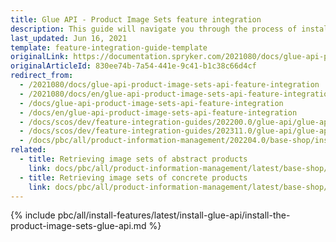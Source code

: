 ```yaml
---
title: Glue API - Product Image Sets feature integration
description: This guide will navigate you through the process of installing and configuring the Product Image Sets API feature in Spryker OS.
last_updated: Jun 16, 2021
template: feature-integration-guide-template
originalLink: https://documentation.spryker.com/2021080/docs/glue-api-product-image-sets-api-feature-integration
originalArticleId: 830ee74b-7a54-441e-9c41-b1c38c66d4cf
redirect_from:
  - /2021080/docs/glue-api-product-image-sets-api-feature-integration
  - /2021080/docs/en/glue-api-product-image-sets-api-feature-integration
  - /docs/glue-api-product-image-sets-api-feature-integration
  - /docs/en/glue-api-product-image-sets-api-feature-integration
  - /docs/scos/dev/feature-integration-guides/202200.0/glue-api/glue-api-product-image-sets-feature-integration.html
  - /docs/scos/dev/feature-integration-guides/202311.0/glue-api/glue-api-product-image-sets-feature-integration.html
  - /docs/pbc/all/product-information-management/202204.0/base-shop/install-and-upgrade/install-glue-api/install-the-product-image-sets-glue-api.html
related:
  - title: Retrieving image sets of abstract products
    link: docs/pbc/all/product-information-management/latest/base-shop/manage-using-glue-api/abstract-products/glue-api-retrieve-image-sets-of-abstract-products.html
  - title: Retrieving image sets of concrete products
    link: docs/pbc/all/product-information-management/latest/base-shop/manage-using-glue-api/concrete-products/glue-api-retrieve-image-sets-of-concrete-products.html
---
```


{% include pbc/all/install-features/latest/install-glue-api/install-the-product-image-sets-glue-api.md %} <!-- To edit, see /_includes/pbc/all/install-features/202311.0/install-glue-api/install-the-product-image-sets-glue-api.md -->

